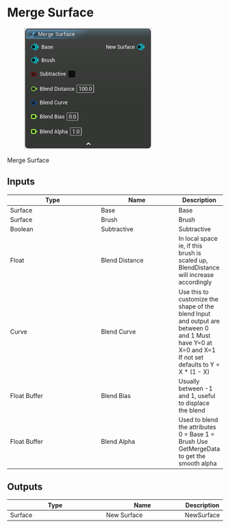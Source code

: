 # Merge Surface

<div align="left" data-full-width="false">

<figure><img src="Merge_Surface.png" alt=""><figcaption></figcaption></figure>

</div>

Merge Surface

## Inputs

<table>
<thead><tr><th width="250">Type</th><th width="200">Name</th><th>Description</th></tr></thead>
<tbody>
<tr><td>Surface</td><td>Base</td><td>Base</td></tr>
<tr><td>Surface</td><td>Brush</td><td>Brush</td></tr>
<tr><td>Boolean</td><td>Subtractive</td><td>Subtractive</td></tr>
<tr><td>Float</td><td>Blend Distance</td><td>In local space
ie, if this brush is scaled up, BlendDistance will increase accordingly</td></tr>
<tr><td>Curve</td><td>Blend Curve</td><td>Use this to customize the shape of the blend
Input and output are between 0 and 1
Must have Y=0 at X=0 and X=1
If not set defaults to Y = X * (1 - X)</td></tr>
<tr><td>Float Buffer</td><td>Blend Bias</td><td>Usually between -1 and 1, useful to displace the blend</td></tr>
<tr><td>Float Buffer</td><td>Blend Alpha</td><td>Used to blend the attributes
0 = Base
1 = Brush
Use GetMergeData to get the smooth alpha</td></tr>
</tbody>
</table>

## Outputs

<table>
<thead><tr><th width="250">Type</th><th width="200">Name</th><th>Description</th></tr></thead>
<tbody>
<tr><td>Surface</td><td>New Surface</td><td>NewSurface</td></tr>
</tbody>
</table>